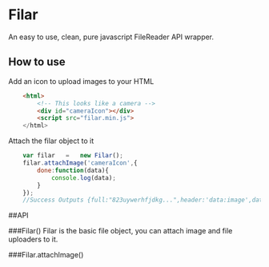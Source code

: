 # Filar

An easy to use, clean, pure javascript FileReader API wrapper.

## How to use
Add an icon to upload images to your HTML
```HTML
	<html>
		<!-- This looks like a camera -->
		<div id="cameraIcon"></div>	
		<script src="filar.min.js">
	</html>
```

Attach the filar object to it
```javascript
	var	filar	=	new Filar();
	filar.attachImage('cameraIcon',{
		done:function(data){
			console.log(data);
		}
	});
	//Success Outputs {full:"823uywerhfjdkg...",header:'data:image',data:[Array 7]}
```
##API

###Filar()
Filar is the basic file object, you can attach image and file uploaders to it.

###Filar.attachImage()